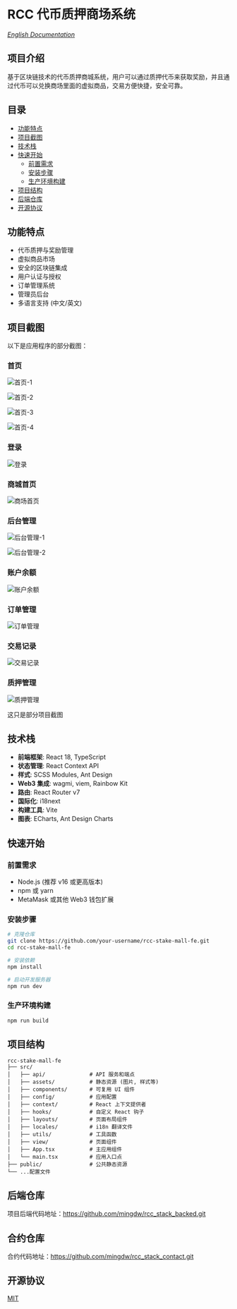 # RCC 代币质押商场系统

*[English Documentation](README.md)*

## 项目介绍

基于区块链技术的代币质押商城系统，用户可以通过质押代币来获取奖励，并且通过代币可以兑换商场里面的虚拟商品，交易方便快捷，安全可靠。

## 目录

- [功能特点](#功能特点)
- [项目截图](#项目截图)
- [技术栈](#技术栈)
- [快速开始](#快速开始)
  - [前置需求](#前置需求)
  - [安装步骤](#安装步骤)
  - [生产环境构建](#生产环境构建)
- [项目结构](#项目结构)
- [后端仓库](#后端仓库)
- [开源协议](#开源协议)

## 功能特点

- 代币质押与奖励管理
- 虚拟商品市场
- 安全的区块链集成
- 用户认证与授权
- 订单管理系统
- 管理员后台
- 多语言支持 (中文/英文)

## 项目截图

以下是应用程序的部分截图：

### 首页
![首页-1](/public/home_1.png)

![首页-2](/public/home_2.png)

![首页-3](/public/home_3.png)

![首页-4](/public/home_4.png)

### 登录
![登录](/public/logo_in.png)


### 商城首页
![商场首页](/public/mall_01.png)

### 后台管理
![后台管理-1](/public/admin_01.png)

![后台管理-2](/public/admin_02.png)

### 账户余额
![账户余额](/public/账户余额.png)

### 订单管理
![订单管理](/public/订单管理.png)

### 交易记录
![交易记录](/public/交易记录.png)

### 质押管理
![质押管理](/public/质押管理.png)

这只是部分项目截图

## 技术栈

- **前端框架**: React 18, TypeScript
- **状态管理**: React Context API
- **样式**: SCSS Modules, Ant Design
- **Web3 集成**: wagmi, viem, Rainbow Kit
- **路由**: React Router v7
- **国际化**: i18next
- **构建工具**: Vite
- **图表**: ECharts, Ant Design Charts

## 快速开始

### 前置需求

- Node.js (推荐 v16 或更高版本)
- npm 或 yarn
- MetaMask 或其他 Web3 钱包扩展

### 安装步骤

```bash
# 克隆仓库
git clone https://github.com/your-username/rcc-stake-mall-fe.git
cd rcc-stake-mall-fe

# 安装依赖
npm install

# 启动开发服务器
npm run dev
```

### 生产环境构建

```bash
npm run build
```

## 项目结构

```
rcc-stake-mall-fe
├── src/
│   ├── api/              # API 服务和端点
│   ├── assets/           # 静态资源 (图片, 样式等)
│   ├── components/       # 可复用 UI 组件
│   ├── config/           # 应用配置
│   ├── context/          # React 上下文提供者
│   ├── hooks/            # 自定义 React 钩子
│   ├── layouts/          # 页面布局组件
│   ├── locales/          # i18n 翻译文件
│   ├── utils/            # 工具函数
│   ├── view/             # 页面组件
│   ├── App.tsx           # 主应用组件
│   └── main.tsx          # 应用入口点
├── public/               # 公共静态资源
└── ...配置文件
```

## 后端仓库

项目后端代码地址：https://github.com/mingdw/rcc_stack_backed.git

## 合约仓库

合约代码地址：https://github.com/mingdw/rcc_stack_contact.git

## 开源协议

[MIT](LICENSE)

